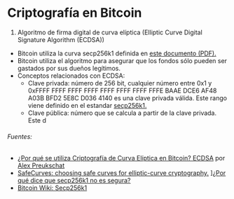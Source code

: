 # Criptografía en Bitcoin

1. Algoritmo de firma digital de curva elíptica (Elliptic Curve Digital Signature Algorithm (ECDSA))
 - Bitcoin utiliza la curva secp256k1 definida en [este documento (PDF).](http://www.secg.org/collateral/sec2_final.pdf)
 - Bitcoin utiliza el algoritmo para asegurar que los fondos sólo pueden ser gastados por sus dueños legítimos.
 - Conceptos relacionados con ECDSA:
   - Clave privada: número de 256 bit, cualquier número entre 0x1 y 0xFFFF FFFF FFFF FFFF FFFF FFFF FFFF FFFE BAAE DCE6 AF48 A03B BFD2 5E8C D036 4140 es una clave privada válida. Este rango viene definido en el estandar [secp256k1.](https://es.bitcoin.it/wiki/Secp256k1 "secp256k1") 
   - Clave pública: número que se calcula a partir de la clave privada. Este d


###### Fuentes:
 - [¿Por qué se utiliza Criptografía de Curva Elíptica en Bitcoin? ECDSA](https://www.oroyfinanzas.com/2014/01/criptografia-curva-eliptica-bitcoin-por-que-utiliza-ecdsa/) por [Alex Preukschat](https://twitter.com/AlexPreukschat "Alex Preukschat")
 - [SafeCurves: choosing safe curves for elliptic-curve cryptography.](http://safecurves.cr.yp.to/) ][¿Por qué dice que secp256k1 no es segura?](https://bitcointalk.org/index.php?topic=380482.0)
 - [Bitcoin Wiki: Secp256k1](https://es.bitcoin.it/wiki/Secp256k1)

